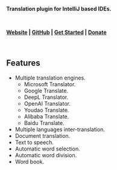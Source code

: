 <p><b>Translation plugin for IntelliJ based IDEs.</b></p>
<br/>
<p>
    <b>
        <a href="https://yiiguxing.github.io/TranslationPlugin/index.html">Website</a> |
        <a href="https://github.com/YiiGuxing/TranslationPlugin">GitHub</a> |
        <a href="https://yiiguxing.github.io/TranslationPlugin/start.html">Get Started</a> |
        <a href="https://plugins.jetbrains.com/plugin/8579-translation/support-donate">Donate</a>
    </b>
</p>
<br/>
<h2>Features</h2>
<ul>
    <li>Multiple translation engines.
        <ul>
            <li>Microsoft Translator.</li>
            <li>Google Translate.</li>
            <li>DeepL Translator.</li>
            <li>OpenAI Translator.</li>
            <li>Youdao Translate.</li>
            <li>Alibaba Translate.</li>
            <li>Baidu Translate.</li>
        </ul>
    </li>
    <li>Multiple languages inter-translation.</li>
    <li>Document translation.</li>
    <li>Text to speech.</li>
    <li>Automatic word selection.</li>
    <li>Automatic word division.</li>
    <li>Word book.</li>
</ul>